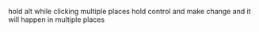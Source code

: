 hold alt while clicking multiple places
hold control and make change and it will happen in multiple places